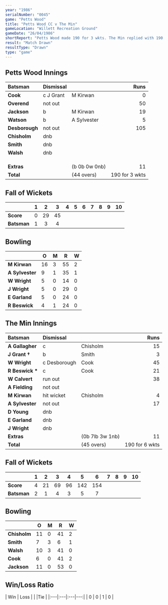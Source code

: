 ```yaml
---
year: "1986"
serialNumber: "0045"
game: "Petts Wood"
title: "Petts Wood CC v The Min"
gameLocation: "Willett Recreation Ground"
gameDate: "26/04/1986"
shortReport: "Petts Wood made 190 for 3 wkts. The Min replied with 190 for 6 wkts when time ran out with scores level."
result: "Match Drawn"
resultType: "Drawn"
type: "game"
---
```


## Petts Wood Innings

| Batsman | Dismissal |  | Runs |
|:---|:---|---|---:|
| **Cook** | c J Grant | M Kirwan | 0 | 
| **Overend** | not out |  | 50 | 
| **Jackson** | b | M Kirwan | 19 | 
| **Watson** | b | A Sylvester | 5 | 
| **Desborough** | not out |  | 105 | 
| **Chisholm** | dnb |  |  | 
| **Smith** | dnb |  |  |
| **Walsh** | dnb |  |  | 
|  |  |  |  |
|  |  |  |  |
|  |  |  |  |
| **Extras** | | (b 0b 0w 0nb) | 11 | 
| **Total** | | (44 overs) | 190 for 3 wkts | 

## Fall of Wickets

| | 1 | 2 | 3 | 4 | 5 | 6 | 7 | 8 | 9 | 10 |
|---|:---:|:---:|:---:|:---:|:---:|:---:|:---:|:---:|:---:|:---:|
| **Score** | 0 | 29 | 45 |  |  |  |  |  |  |  | 
| **Batsman** | 1 | 3 | 4 |  |  |  |  |  |  |  | 

## Bowling

| | O | M | R | W |
|---|---|---|---|---|
| **M Kirwan** | 16 | 3 | 55 | 2 | 
| **A Sylvester** | 9 | 1 | 35 | 1 | 
| **W Wright** | 5 | 0 | 14 | 0 | 
| **J Wright** | 5 | 0 | 29 | 0 | 
| **E Garland** | 5 | 0 | 24 | 0 |
| **R Beswick** | 4 | 1 | 24 | 0 | 

## The Min Innings

| Batsman | Dismissal |  | Runs |
|:---|:---|---|---:|
| **A Gallagher** | c | Chisholm | 15 | 
| **J Grant &#8224;** | b | Smith | 3 | 
| **W Wright** | c Desborough | Cook | 45 | 
| **R Beswick &#42;** | c | Cook | 21 | 
| **W Calvert** | run out  |  | 38 | 
| **A Fielding** | not out |   | | 36 | 
| **M Kirwan** | hit wicket | Chisholm | 4 | 
| **A Sylvester** | not out |   | 17 | 
| **D Young** | dnb |  |  | 
| **E Garland** | dnb | |  | 
| **J Wright** | dnb | |  | 
| **Extras** | | (0b 7lb 3w 1nb) | 11 | 
| **Total** | | (45 overs) | 190 for 6 wkts | 

## Fall of Wickets

| | 1 | 2 | 3 | 4 | 5 | 6 | 7 | 8 | 9 | 10 |
|---|:---:|:---:|:---:|:---:|:---:|:---:|:---:|:---:|:---:|:---:|
| **Score** | 4 | 21 | 69 | 96 | 142 | 154 |  |  | | | 
| **Batsman** | 2 | 1 | 4 | 3 | 5 | 7 |  |  |  | | 


## Bowling

| | O | M | R | W |
|---|---|---|---|---|
| **Chisholm** | 11 | 0 | 41 | 2 | 
| **Smith** | 7 | 3 | 6 | 1 | 
| **Walsh** | 10 | 3 | 41 | 0 | 
| **Cook** | 6 | 0 | 41 | 2 | 
| **Jackson** | 11 | 0 | 53 | 0 |


## Win/Loss Ratio

| Win | Loss |  |  |Tie |
|:---|:---|:---|---:|
| 0 | 0 | 1 | 0 |